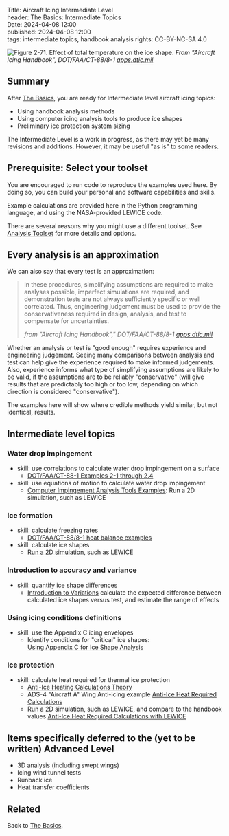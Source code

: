 Title: Aircraft Icing Intermediate Level   
header: The Basics: Intermediate Topics  
Date: 2024-04-08 12:00  
published: 2024-04-08 12:00  
tags: intermediate topics, handbook analysis 
rights: CC-BY-NC-SA 4.0  

![Figure 2-71. Effect of total temperature on the ice shape.](%2Fimages%2FAircraft%20Icing%20Handbook%20volume%201%2FFigure%202-71%20crop.png)
_From "Aircraft Icing Handbook", DOT/FAA/CT-88/8-1 [apps.dtic.mil](https://apps.dtic.mil/sti/pdfs/ADA238039.pdf)_  
 
## Summary  

After [The Basics]({filename}basics.md), 
you are ready for Intermediate level aircraft icing topics:  

- Using handbook analysis methods  
- Using computer icing analysis tools to produce ice shapes  
- Preliminary ice protection system sizing  

The Intermediate Level is a work in progress, as there may yet be many revisions and additions. 
However, it may be useful "as is" to some readers. 

## Prerequisite: Select your toolset  

You are encouraged to run code to reproduce the examples used here. 
By doing so, you can build your personal and software capabilities and skills.  

Example calculations are provided here in the Python programming language, 
and using the NASA-provided LEWICE code. 

There are several reasons why you might use a different toolset. 
See [Analysis Toolset]({filename}intermediate_toolset.md) for more details and options.  

## Every analysis is an approximation  

We can also say that every test is an approximation:  

> In these procedures, simplifying assumptions are required to
make analyses possible, imperfect simulations are required, and demonstration tests are not always
sufficiently specific or well correlated. Thus, engineering judgement must be used to provide the
conservativeness required in design, analysis, and test to compensate for uncertainties.  
> 
>_from "Aircraft Icing Handbook"," DOT/FAA/CT-88/8-1 [apps.dtic.mil](https://apps.dtic.mil/sti/pdfs/ADA238039.pdf)_  

Whether an analysis or test is "good enough" requires experience and engineering judgement. 
Seeing many comparisons between analysis and test can help give the experience required to make informed judgements. 
Also, experience informs what type of simplifying assumptions are likely to be valid, 
if the assumptions are to be reliably "conservative" 
(will give results that are predictably too high or too low, 
depending on which direction is considered "conservative").  

The examples here will show where credible methods yield similar, 
but not identical, results.  

<a name="intermediate-topics"></a>  
## Intermediate level topics   

### Water drop impingement  

- skill: use correlations to calculate water drop impingement on a surface  
    - [DOT/FAA/CT-88-1 Examples 2-1 through 2.4]({filename}intermediate_water_catch_examples.md)  
- skill: use equations of motion to calculate water drop impingement  
    - [Computer Impingement Analysis Tools Examples]({filename}intermediate_lewice_impingement.md): Run a 2D simulation, such as LEWICE    

### Ice formation  

- skill: calculate freezing rates  
    - [DOT/FAA/CT-88/8-1 heat balance examples]({filename}intermediate_heat_balance_examples.md)  
- skill: calculate ice shapes  
    - [Run a 2D simulation]({filename}intermediate_lewice_freezing.md), such as LEWICE  

### Introduction to accuracy and variance  
 
- skill: quantify ice shape differences  
    - [Introduction to Variations]({filename}intermediate_variance.md) calculate the expected difference between calculated ice shapes versus test,
and estimate the range of effects   

### Using icing conditions definitions  

- skill: use the Appendix C icing envelopes  
    - Identify conditions for "critical" ice shapes:   
[Using Appendix C for Ice Shape Analysis]({filename}intermediate_using_app_c.md)   

### Ice protection  
 
- skill: calculate heat required for thermal ice protection  
    - [Anti-Ice Heating Calculations Theory]({filename}intermediate_anti_ice_theory.md)  
    - ADS-4 "Aircraft A" Wing Anti-icing example [Anti-Ice Heat Required Calculations]({filename}intermediate_anti_ice_heat_required.md)     
    - Run a 2D simulation, such as LEWICE, and compare to the handbook values [Anti-Ice Heat Required Calculations with LEWICE]({filename}intermediate_anti_ice_heat_required_with_lewice.md)  

## Items specifically deferred to the (yet to be written) Advanced Level  

- 3D analysis (including swept wings)  
- Icing wind tunnel tests  
- Runback ice  
- Heat transfer coefficients  

## Related  

Back to [The Basics]({filename}basics.md).  
